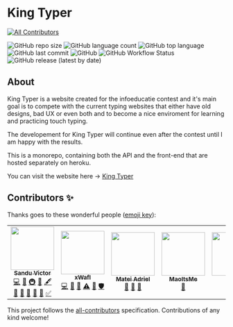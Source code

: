 # King Typer
<!-- ALL-CONTRIBUTORS-BADGE:START - Do not remove or modify this section -->
[![All Contributors](https://img.shields.io/badge/all_contributors-5-orange.svg?style=flat-square)](#contributors-)
<!-- ALL-CONTRIBUTORS-BADGE:END -->

![GitHub repo size](https://img.shields.io/github/repo-size/vyctor661/king-typer?style=flat-square)
![GitHub language count](https://img.shields.io/github/languages/count/vyctor661/king-typer?style=flat-square)
![GitHub top language](https://img.shields.io/github/languages/top/vyctor661/king-typer?style=flat-square)
![GitHub last commit](https://img.shields.io/github/last-commit/vyctor661/king-typer?style=flat-square)
![GitHub](https://img.shields.io/github/license/vyctor661/king-typer?style=flat-square)
![GitHub Workflow Status](<https://img.shields.io/github/workflow/status/vyctor661/king-typer/Build test.?style=flat-square>)
![GitHub release (latest by date)](https://img.shields.io/github/v/release/vyctor661/king-typer?style=flat-square)


## About

King Typer is a website created for the infoeducatie contest and it's main goal is to compete with the current typing websites that either have old designs, bad UX or even both and to become a nice enviroment for learning and practicing touch typing.

The developement for King Typer will continue even after the contest until I am happy with the results.

This is a monorepo, containing both the API and the front-end that are hosted separately on heroku.

You can visit the website here -> [King Typer](https://king-typer.herokuapp.com/)

## Contributors ✨

Thanks goes to these wonderful people ([emoji key](https://allcontributors.org/docs/en/emoji-key)):

<!-- ALL-CONTRIBUTORS-LIST:START - Do not remove or modify this section -->
<!-- prettier-ignore-start -->
<!-- markdownlint-disable -->
<table>
  <tr>
    <td align="center"><a href="https://discordapp.com/users/270972671490129921"><img src="https://avatars0.githubusercontent.com/u/49570123?v=4" width="100px;" alt=""/><br /><sub><b>Sandu Victor</b></sub></a><br /><a href="https://github.com/Sandu Victor/King Typer/commits?author=Vyctor661" title="Code">💻</a> <a href="#design-Vyctor661" title="Design">🎨</a> <a href="#infra-Vyctor661" title="Infrastructure (Hosting, Build-Tools, etc)">🚇</a> <a href="#question-Vyctor661" title="Answering Questions">💬</a> <a href="#content-Vyctor661" title="Content">🖋</a> <a href="https://github.com/Sandu Victor/King Typer/commits?author=Vyctor661" title="Documentation">📖</a> <a href="#ideas-Vyctor661" title="Ideas, Planning, & Feedback">🤔</a> <a href="#maintenance-Vyctor661" title="Maintenance">🚧</a> <a href="#projectManagement-Vyctor661" title="Project Management">📆</a> <a href="https://github.com/Sandu Victor/King Typer/pulls?q=is%3Apr+reviewed-by%3AVyctor661" title="Reviewed Pull Requests">👀</a> <a href="#tutorial-Vyctor661" title="Tutorials">✅</a></td>
    <td align="center"><a href="http://xwafl.github.io/portfolio"><img src="https://avatars2.githubusercontent.com/u/35458851?v=4" width="100px;" alt=""/><br /><sub><b>xWafl</b></sub></a><br /><a href="https://github.com/Sandu Victor/King Typer/commits?author=xWafl" title="Code">💻</a> <a href="#ideas-xWafl" title="Ideas, Planning, & Feedback">🤔</a> <a href="https://github.com/Sandu Victor/King Typer/pulls?q=is%3Apr+reviewed-by%3AxWafl" title="Reviewed Pull Requests">👀</a> <a href="https://github.com/Sandu Victor/King Typer/commits?author=xWafl" title="Tests">⚠️</a> <a href="#userTesting-xWafl" title="User Testing">📓</a> <a href="#security-xWafl" title="Security">🛡️</a></td>
    <td align="center"><a href="https://github.com/Mateiadrielrafael"><img src="https://avatars0.githubusercontent.com/u/39400800?v=4" width="100px;" alt=""/><br /><sub><b>Matei Adriel</b></sub></a><br /><a href="#ideas-Mateiadrielrafael" title="Ideas, Planning, & Feedback">🤔</a> <a href="https://github.com/Sandu Victor/King Typer/pulls?q=is%3Apr+reviewed-by%3AMateiadrielrafael" title="Reviewed Pull Requests">👀</a> <a href="#userTesting-Mateiadrielrafael" title="User Testing">📓</a></td>
    <td align="center"><a href="https://github.com/maoitsme"><img src="https://avatars2.githubusercontent.com/u/38869813?v=4" width="100px;" alt=""/><br /><sub><b>MaoItsMe</b></sub></a><br /><a href="#userTesting-maoitsme" title="User Testing">📓</a></td>
    <td align="center"><a href="http://justlucdewit.github.io"><img src="https://avatars3.githubusercontent.com/u/37410843?v=4" width="100px;" alt=""/><br /><sub><b>luke</b></sub></a><br /><a href="#userTesting-justlucdewit" title="User Testing">📓</a></td>
  </tr>
</table>

<!-- markdownlint-enable -->
<!-- prettier-ignore-end -->
<!-- ALL-CONTRIBUTORS-LIST:END -->

This project follows the [all-contributors](https://github.com/all-contributors/all-contributors) specification. Contributions of any kind welcome!
